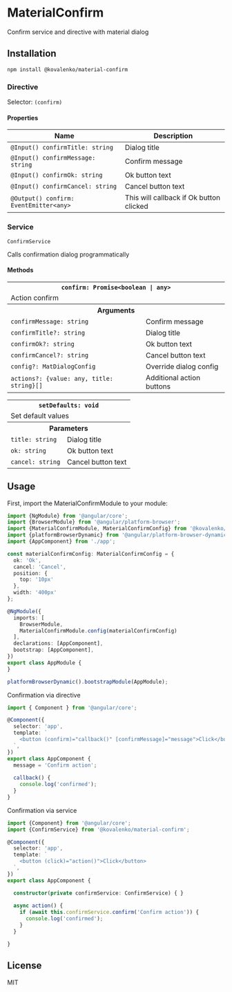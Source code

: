 # MaterialConfirm

Confirm service and directive with material dialog

## Installation

```
npm install @kovalenko/material-confirm
```

### Directive

Selector: `(confirm)`

#### Properties

Name | Description
--- | ---
`@Input() confirmTitle: string` | Dialog title
`@Input() confirmMessage: string` | Confirm message
`@Input() confirmOk: string` | Ok button text
`@Input() confirmCancel: string` | Cancel button text
`@Output() confirm: EventEmitter<any>` | This will callback if Ok button clicked


### Service

`ConfirmService`

Calls confirmation dialog programmatically

#### Methods

<table>
  <tr>
    <th colspan="2"><code>confirm: Promise&lt;boolean | any&gt;</code></th>
  </tr>
  <tr>
    <td colspan="2">Action confirm</td>
  </tr>
  <tr>
    <th colspan="2">Arguments</th>
  </tr>
  <tr>
    <td><code>confirmMessage: string</code></td>
    <td>Confirm message</td>
  </tr>
  <tr>
    <td><code>confirmTitle?: string</code></td>
    <td>Dialog title</td>
  </tr>
  <tr>
    <td><code>confirmOk?: string</code></td>
    <td>Ok button text</td>
  </tr>
  <tr>
    <td><code>confirmCancel?: string</code></td>
    <td>Cancel button text</td>
  </tr>
  <tr>
    <td><code>config?: MatDialogConfig</code></td>
    <td>Override dialog config</td>
  </tr>
<tr>
    <td><code>actions?: {value: any, title: string}[]</code></td>
    <td>Additional action buttons</td>
  </tr>
</table>

<table>
  <tr>
    <th colspan="2"><code>setDefaults: void</code></th>
  </tr>
  <tr>
    <td colspan="2">Set default values</td>
  </tr>
  <tr>
    <th colspan="2">Parameters</th>
  </tr>
  <tr>
    <td><code>title: string</code></td>
    <td>Dialog title</td>
  </tr>
  <tr>
    <td><code>ok: string</code></td>
    <td>Ok button text</td>
  </tr>
  <tr>
    <td><code>cancel: string</code></td>
    <td>Cancel button text</td>
  </tr>
</table>

## Usage

First, import the MaterialConfirmModule to your module:

```typescript
import {NgModule} from '@angular/core';
import {BrowserModule} from '@angular/platform-browser';
import {MaterialConfirmModule, MaterialConfirmConfig} from '@kovalenko/material-confirm';
import {platformBrowserDynamic} from '@angular/platform-browser-dynamic';
import {AppComponent} from './app';

const materialConfirmConfig: MaterialConfirmConfig = {
  ok: 'Ok',
  cancel: 'Cancel',
  position: {
    top: '10px'
  },
  width: '400px'
};

@NgModule({
  imports: [
    BrowserModule,
    MaterialConfirmModule.config(materialConfirmConfig)
  ],
  declarations: [AppComponent],
  bootstrap: [AppComponent],
})
export class AppModule {
}

platformBrowserDynamic().bootstrapModule(AppModule);
```

Confirmation via directive

```typescript
import { Component } from '@angular/core';

@Component({
  selector: 'app',
  template: `
    <button (confirm)="callback()" [confirmMessage]="message">Click</button>
  `,
})
export class AppComponent {
  message = 'Confirm action';
  
  callback() {
    console.log('confirmed');
  }
}
```

Confirmation via service

```typescript
import {Component} from '@angular/core';
import {ConfirmService} from '@kovalenko/material-confirm';

@Component({
  selector: 'app',
  template: `
    <button (click)="action()">Click</button>
  `,
})
export class AppComponent {

  constructor(private confirmService: ConfirmService) { }
  
  async action() {
    if (await this.confirmService.confirm('Confirm action')) {
      console.log('confirmed');
    }
  }

}
```

## License

MIT
